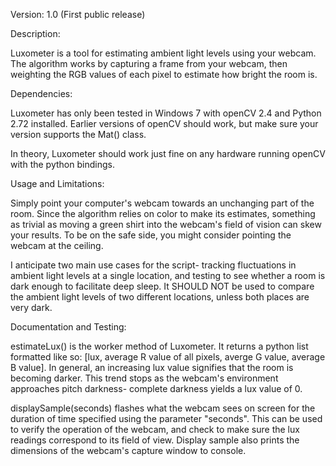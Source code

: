 Version: 1.0 (First public release)

Description:

Luxometer is a tool for estimating ambient light levels using your webcam. The algorithm works by capturing a frame from your webcam, then weighting the RGB values of each pixel to estimate how bright the room is. 

Dependencies:

Luxometer has only been tested in Windows 7 with openCV 2.4 and Python 2.72 installed. Earlier versions of openCV should work, but make sure your version supports the Mat() class.

In theory, Luxometer should work just fine on any hardware running openCV with the python bindings.

Usage and Limitations:

Simply point your computer's webcam towards an unchanging part of the room. Since the algorithm relies on color to make its estimates, something as trivial as moving a green shirt into the webcam's field of vision can skew your results. To be on the safe side, you might consider pointing the webcam at the ceiling.

I anticipate two main use cases for the script- tracking fluctuations in ambient light levels at a single location, and testing to see whether a room is dark enough to facilitate deep sleep. It SHOULD NOT be used to compare the ambient light levels of two different locations, unless both places are very dark.

Documentation and Testing:

estimateLux() is the worker method of Luxometer. It returns a python list formatted like so: [lux, average R value of all pixels, averge G value, average B value]. In general, an increasing lux value signifies that the room is becoming darker. This trend stops as the webcam's environment approaches pitch darkness- complete darkness yields a lux value of 0.

displaySample(seconds) flashes what the webcam sees on screen for the duration of time specified using the parameter "seconds". This can be used to verify the operation of the webcam, and check to make sure the lux readings correspond to its field of view. Display sample also prints the dimensions of the webcam's capture window to console.

